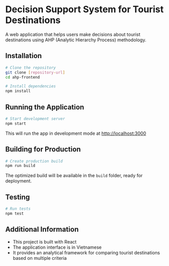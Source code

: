# Decision Support System for Tourist Destinations

A web application that helps users make decisions about tourist destinations using AHP (Analytic Hierarchy Process) methodology.

## Installation

```bash
# Clone the repository
git clone [repository-url]
cd ahp-frontend

# Install dependencies
npm install
```

## Running the Application

```bash
# Start development server
npm start
```

This will run the app in development mode at [http://localhost:3000](http://localhost:3000)

## Building for Production

```bash
# Create production build
npm run build
```

The optimized build will be available in the `build` folder, ready for deployment.

## Testing

```bash
# Run tests
npm test
```

## Additional Information

- This project is built with React
- The application interface is in Vietnamese
- It provides an analytical framework for comparing tourist destinations based on multiple criteria
